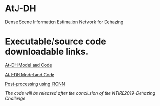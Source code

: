 # AtJ-DH
Dense Scene Information Estimation Network for Dehazing

# Executable/source code downloadable links.

[At-DH Model and Code](https://drive.google.com/drive/folders/1d_N-dlj3NJ2tSWQ6wnPJ7tBAmpL-dtm_?usp=sharing)

[AtJ-DH Model and Code](https://drive.google.com/drive/folders/1d7RJkWDEgja7FhoPe96_7VevcpzP6uWT?usp=sharing)

[Post-processing using IRCNN](https://drive.google.com/drive/folders/1Ezzwa-dg15UbkPYZIAd3BNb7Zi5cJ-35?usp=sharing)

*The code will be released after the conclusion of the NTIRE2019-Dehazing Challenge*
